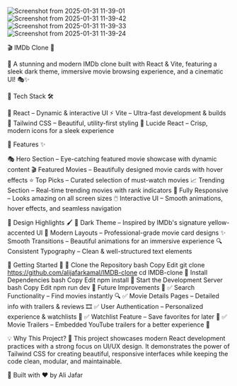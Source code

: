 ![Screenshot from 2025-01-31 11-39-01](https://github.com/user-attachments/assets/7b1b8467-f719-41c0-9cd6-5f6daf2c9cea)
![Screenshot from 2025-01-31 11-39-42](https://github.com/user-attachments/assets/f9d821ef-54fe-4a48-89d6-989cffe9b0ed)
![Screenshot from 2025-01-31 11-39-33](https://github.com/user-attachments/assets/3725e75b-9088-4e3a-9bd1-dfdfd4071a68)
![Screenshot from 2025-01-31 11-39-24](https://github.com/user-attachments/assets/17a74967-5aa2-4504-8d5e-be0e37b70327)


🎬 IMDb Clone 🎥

🚀 A stunning and modern IMDb clone built with React & Vite, featuring a sleek dark theme, immersive movie browsing experience, and a cinematic UI! 🎭✨

🔧 Tech Stack 🛠️

🚀 React – Dynamic & interactive UI
⚡ Vite – Ultra-fast development & builds
🎨 Tailwind CSS – Beautiful, utility-first styling
🌟 Lucide React – Crisp, modern icons for a sleek experience

🌟 Features ✨

🎭 Hero Section – Eye-catching featured movie showcase with dynamic content
🎬 Featured Movies – Beautifully designed movie cards with hover effects
⭐ Top Picks – Curated selection of must-watch movies
📈 Trending Section – Real-time trending movies with rank indicators
📱 Fully Responsive – Looks amazing on all screen sizes
🖱️ Interactive UI – Smooth animations, hover effects, and seamless navigation

🎨 Design Highlights 🖌️
🖤 Dark Theme – Inspired by IMDb's signature yellow-accented UI
📸 Modern Layouts – Professional-grade movie card designs
✨ Smooth Transitions – Beautiful animations for an immersive experience
🔍 Consistent Typography – Clean & well-structured text elements

🏁 Getting Started 🚀
🔹 Clone the Repository
bash
Copy
Edit
git clone https://github.com/alijafarkamal/IMDB-clone
cd IMDB-clone
🔹 Install Dependencies
bash
Copy
Edit
npm install
🔹 Start the Development Server
bash
Copy
Edit
npm run dev
🎯 Future Improvements 🌱
✅ Search Functionality – Find movies instantly 🔍
✅ Movie Details Pages – Detailed info with trailers & reviews 🎞️
✅ User Authentication – Personalized experience & watchlists 🔐
✅ Watchlist Feature – Save favorites for later 📌
✅ Movie Trailers – Embedded YouTube trailers for a better experience 🎥

💡 Why This Project? 🤔
This project showcases modern React development practices with a strong focus on UI/UX design. It demonstrates the power of Tailwind CSS for creating beautiful, responsive interfaces while keeping the code clean, modular, and maintainable.

📌 Built with ❤️ by Ali Jafar
